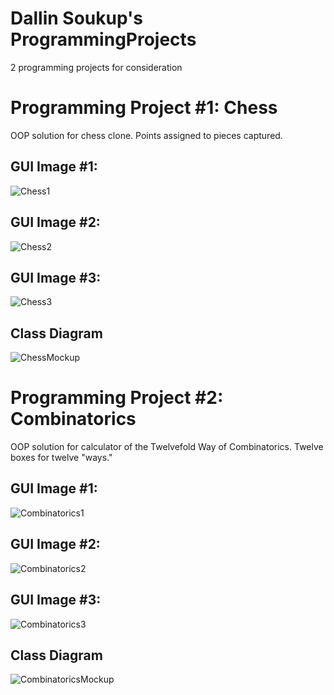 # Dallin Soukup's ProgrammingProjects
2 programming projects for consideration

# Programming Project #1: Chess
OOP solution for chess clone. Points assigned to pieces captured.

## GUI Image #1:
![Chess1](https://github.com/9652211/ProgrammingProjects/blob/main/images/ChessIntro.png?raw=true)

## GUI Image #2:
![Chess2](https://github.com/9652211/ProgrammingProjects/blob/main/images/StartGraphics.png?raw=true)

## GUI Image #3:
![Chess3](https://github.com/9652211/ProgrammingProjects/blob/main/images/Chess3.png?raw=true)

## Class Diagram
![ChessMockup](https://github.com/9652211/ProgrammingProjects/blob/main/images/ChessMockup.png?raw=true)

# Programming Project #2: Combinatorics
OOP solution for calculator of the Twelvefold Way of Combinatorics. Twelve boxes for twelve "ways."

## GUI Image #1:
![Combinatorics1](https://github.com/9652211/ProgrammingProjects/blob/main/images/Combinatorics1.png?raw=true)

## GUI Image #2:
![Combinatorics2](https://github.com/9652211/ProgrammingProjects/blob/main/images/Combinatorics2.png?raw=true)

## GUI Image #3:
![Combinatorics3](https://github.com/9652211/ProgrammingProjects/blob/main/images/Combinatorics3.png?raw=true)

## Class Diagram
![CombinatoricsMockup](https://github.com/9652211/ProgrammingProjects/blob/main/images/CombinatoricsMockup.png?raw=true)
